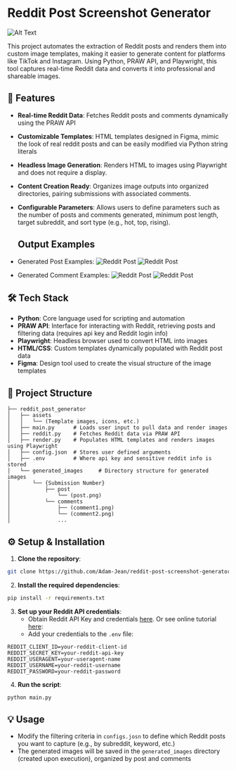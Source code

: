 # Reddit Post Screenshot Generator

![Alt Text](https://github.com/Adam-Jean/markdown/blob/main/ReadMe_Banner.png)

This project automates the extraction of Reddit posts and renders them into custom image templates, making it easier to generate content for platforms like TikTok and Instagram. Using Python, PRAW API, and Playwright, this tool captures real-time Reddit data and converts it into professional and shareable images.

## 🚀 Features

* **Real-time Reddit Data**: Fetches Reddit posts and comments dynamically using the PRAW API
* **Customizable Templates**: HTML templates designed in Figma, mimic the look of real reddit posts and can be easily modified via Python string literals
* **Headless Image Generation**: Renders HTML to images using Playwright and does not require a display.
* **Content Creation Ready**: Organizes image outputs into organized directories, pairing submissions with associated comments.
* **Configurable Parameters**: Allows users to define parameters such as the number of posts and comments generated, minimum post length, target subreddit, and sort type (e.g., hot, top, rising).

  ## Output Examples

* Generated Post Examples:
  ![Reddit Post](https://github.com/Adam-Jean/markdown/blob/main/What%20are%20s-post.png)
  ![Reddit Post](https://github.com/Adam-Jean/markdown/blob/main/What%20disea-post.png)
  

* Generated Comment Examples:
  ![Reddit Post](https://github.com/Adam-Jean/markdown/blob/main/1-Don%E2%80%99t%20quit-comment.png)
  ![Reddit Post](https://github.com/Adam-Jean/markdown/blob/main/6-My%20daughte-comment.png)
  

## 🛠️ Tech Stack

* **Python**: Core language used for scripting and automation
* **PRAW API**: Interface for interacting with Reddit, retrieving posts and filtering data (requires api key and Reddit login info)
* **Playwright**: Headless browser used to convert HTML into images
* **HTML/CSS**: Custom templates dynamically populated with Reddit post data
* **Figma**: Design tool used to create the visual structure of the image templates

## 📂 Project Structure

```
├── reddit_post_generator
│   ├── assets
│   │   └── (Template images, icons, etc.)
│   ├── main.py      # Loads user input to pull data and render images
│   ├── reddit.py    # Fetches Reddit data via PRAW API
│   ├── render.py    # Populates HTML templates and renders images using Playwright
│   ├── config.json  # Stores user defined arguments
│   ├── .env         # Where api key and sensitive reddit info is stored
│   └── generated_images     # Directory structure for generated images
│       └── {Submission Number}
│           ├── post
│               └── (post.png)
│           └── comments
│               ├── (comment1.png)
│               └── (comment2.png)
│               ...
```

## ⚙️ Setup & Installation

1. **Clone the repository**:
```bash
git clone https://github.com/Adam-Jean/reddit-post-screenshot-generator.git
```

2. **Install the required dependencies**:
```bash
pip install -r requirements.txt
```

3. **Set up your Reddit API credentials**:
   * Obtain Reddit API Key and credentials [here](https://www.reddit.com/prefs/apps/). Or see online tutorial [here](https://rymur.github.io/setup):
   * Add your credentials to the `.env` file:
```
REDDIT_CLIENT_ID=your-reddit-client-id
REDDIT_SECRET_KEY=your-reddit-api-key
REDDIT_USERAGENT=your-useragent-name
REDDIT_USERNAME=your-reddit-username
REDDIT_PASSWORD=your-reddit-password
```

4. **Run the script**:
```bash
python main.py
```

## 💡 Usage

* Modify the filtering criteria in `configs.josn` to define which Reddit posts you want to capture (e.g., by subreddit, keyword, etc.)
* The generated images will be saved in the `generated_images` directory (created upon execution), organized by post and comments
